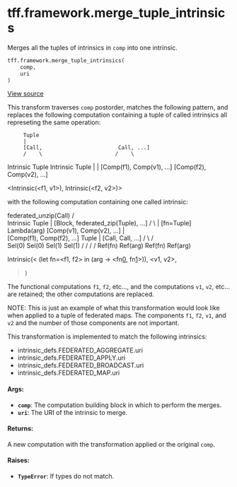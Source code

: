 <div itemscope itemtype="http://developers.google.com/ReferenceObject">
<meta itemprop="name" content="tff.framework.merge_tuple_intrinsics" />
<meta itemprop="path" content="Stable" />
</div>

# tff.framework.merge_tuple_intrinsics

Merges all the tuples of intrinsics in `comp` into one intrinsic.

```python
tff.framework.merge_tuple_intrinsics(
    comp,
    uri
)
```

<a target="_blank" href=http://github.com/tensorflow/federated/tree/master/tensorflow_federated/python/core/impl/transformations.py>View
source</a>

<!-- Placeholder for "Used in" -->

This transform traverses `comp` postorder, matches the following pattern, and
replaces the following computation containing a tuple of called intrinsics all
represeting the same operation:

         Tuple
         |
         [Call,                        Call, ...]
         /    \                       /    \

Intrinsic Tuple Intrinsic Tuple | | [Comp(f1), Comp(v1), ...] [Comp(f2),
Comp(v2), ...]

<Intrinsic(<f1, v1>), Intrinsic(<f2, v2>)>

with the following computation containing one called intrinsic:

federated_unzip(Call) / \
Intrinsic Tuple | [Block, federated_zip(Tuple), ...] / \ | [fn=Tuple]
Lambda(arg) [Comp(v1), Comp(v2), ...] | \
[Comp(f1), Comp(f2), ...] Tuple | [Call, Call, ...] / \ / \
Sel(0) Sel(0) Sel(1) Sel(1) / / / / Ref(fn) Ref(arg) Ref(fn) Ref(arg)

Intrinsic(< (let fn=<f1, f2> in (arg -> <fn[0](arg[0]), fn[1](arg[1])>)),
<v1, v2>,

> )

The functional computations `f1`, `f2`, etc..., and the computations `v1`, `v2`,
etc... are retained; the other computations are replaced.

NOTE: This is just an example of what this transformation would look like when
applied to a tuple of federated maps. The components `f1`, `f2`, `v1`, and `v2`
and the number of those components are not important.

This transformation is implemented to match the following intrinsics:

*   intrinsic_defs.FEDERATED_AGGREGATE.uri
*   intrinsic_defs.FEDERATED_APPLY.uri
*   intrinsic_defs.FEDERATED_BROADCAST.uri
*   intrinsic_defs.FEDERATED_MAP.uri

#### Args:

*   <b>`comp`</b>: The computation building block in which to perform the
    merges.
*   <b>`uri`</b>: The URI of the intrinsic to merge.

#### Returns:

A new computation with the transformation applied or the original `comp`.

#### Raises:

*   <b>`TypeError`</b>: If types do not match.
